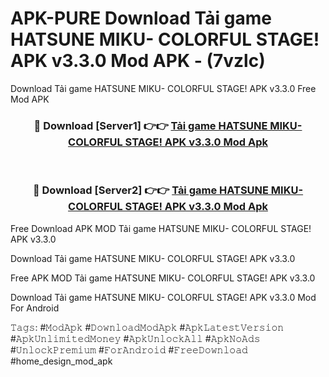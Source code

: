# APK-PURE Download Tải game HATSUNE MIKU- COLORFUL STAGE! APK v3.3.0 Mod APK - (7vzlc)
Download Tải game HATSUNE MIKU- COLORFUL STAGE! APK v3.3.0 Free Mod APK

<div align="center">
<h3>🔴 Download [Server1] 👉👉 <a href="https://apk-comot.site?title=Tải_game_HATSUNE_MIKU-_COLORFUL_STAGE!_APK_v3.3.0">Tải game HATSUNE MIKU- COLORFUL STAGE! APK v3.3.0 Mod Apk</a></h3><br>

<h3>🔴 Download [Server2] 👉👉 <a href="https://apk-comot.site?title=Tải_game_HATSUNE_MIKU-_COLORFUL_STAGE!_APK_v3.3.0">Tải game HATSUNE MIKU- COLORFUL STAGE! APK v3.3.0 Mod Apk</a></h3>
</div>


Free Download APK MOD Tải game HATSUNE MIKU- COLORFUL STAGE! APK v3.3.0

Download Tải game HATSUNE MIKU- COLORFUL STAGE! APK v3.3.0 

Free APK MOD Tải game HATSUNE MIKU- COLORFUL STAGE! APK v3.3.0 

Download Tải game HATSUNE MIKU- COLORFUL STAGE! APK v3.3.0 Mod For Android

𝚃𝚊𝚐𝚜: #𝙼𝚘𝚍𝙰𝚙𝚔 #𝙳𝚘𝚠𝚗𝚕𝚘𝚊𝚍𝙼𝚘𝚍𝙰𝚙𝚔 #𝙰𝚙𝚔𝙻𝚊𝚝𝚎𝚜𝚝𝚅𝚎𝚛𝚜𝚒𝚘𝚗 #𝙰𝚙𝚔𝚄𝚗𝚕𝚒𝚖𝚒𝚝𝚎𝚍𝙼𝚘𝚗𝚎𝚢 #𝙰𝚙𝚔𝚄𝚗𝚕𝚘𝚌𝚔𝙰𝚕𝚕 #𝙰𝚙𝚔𝙽𝚘𝙰𝚍𝚜 #𝚄𝚗𝚕𝚘𝚌𝚔𝙿𝚛𝚎𝚖𝚒𝚞𝚖 #𝙵𝚘𝚛𝙰𝚗𝚍𝚛𝚘𝚒𝚍 #𝙵𝚛𝚎𝚎𝙳𝚘𝚠𝚗𝚕𝚘𝚊𝚍 #home_design_mod_apk